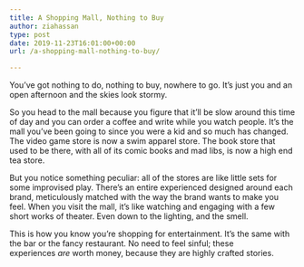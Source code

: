 ```yaml
---
title: A Shopping Mall, Nothing to Buy
author: ziahassan
type: post
date: 2019-11-23T16:01:00+00:00
url: /a-shopping-mall-nothing-to-buy/

---
```

You’ve got nothing to do, nothing to buy, nowhere to go. It’s just you and an open afternoon and the skies look stormy.

So you head to the mall because you figure that it’ll be slow around this time of day and you can order a coffee and write while you watch people. It’s the mall you’ve been going to since you were a kid and so much has changed. The video game store is now a swim apparel store. The book store that used to be there, with all of its comic books and mad libs, is now a high end tea store. 

But you notice something peculiar: all of the stores are like little sets for some improvised play. There’s an entire experienced designed around each brand, meticulously matched with the way the brand wants to make you feel. When you visit the mall, it’s like watching and engaging with a few short works of theater. Even down to the lighting, and the smell.

This is how you know you’re shopping for entertainment. It’s the same with the bar or the fancy restaurant. No need to feel sinful; these experiences _are_ worth money, because they are highly crafted stories. 